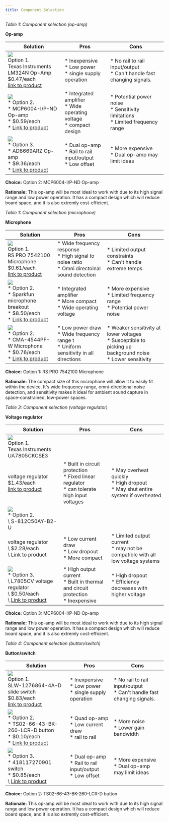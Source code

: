 ```yaml
---
title: Component Selection
---
```



*Table 1: Component selection (op-amp)*

**Op-amp**

| **Solution**                                                                                                                                                                                      | **Pros**                                                                                                                                    | **Cons**                                                                                            |
| ------------------------------------------------------------------------------------------------------------------------------------------------------------------------------------------------- | ------------------------------------------------------------------------------------------------------------------------------------------- | --------------------------------------------------------------------------------------------------- |
| ![](https://mm.digikey.com/Volume0/opasdata/d220001/derivates/1/001/202/810/296%7E4040049%7EN%7E14_sml%28200x200%29.jpg)<br>Option 1.<br> Texas Instruments LM324N Op-Amp <br>$0.47/each<br>[link to product](https://www.digikey.com/en/products/detail/texas-instruments/LM324N/277627?gclsrc=aw.ds&gad_source=1&gad_campaignid=20228387720&gbraid=0AAAAADrbLlgDuOhuCsO3lSPJC-xHYDZZ4&gclid=Cj0KCQjwjL3HBhCgARIsAPUg7a5X-zmEJKmNZMW9i0mgZEf2CLNNFkNgYv0SQP5R-WgAl9fvP6RbI8EaAvDtEALw_wcB)                 | \* Inexpensive<br>\* Low power <br>\* single supply operation                                               | \* No rail to rail input/output<br>\* Can't handle fast changing signals. |
| ![](https://mm.digikey.com/Volume0/opasdata/d220001/derivates/1/010/927/070/150%7EC04-005%7EP%2C-PD%7E14_sml.jpg)<br>\* Option 2. <br>\* MCP6004-I/P-ND Op-amp <br>\* $0.59/each <br>\* [Link to product](https://www.digikey.com/en/products/detail/microchip-technology/MCP6004-I-P/523060?gclsrc=aw.ds&gad_source=1&gad_campaignid=20228387720&gbraid=0AAAAADrbLlgDuOhuCsO3lSPJC-xHYDZZ4&gclid=Cj0KCQjwjL3HBhCgARIsAPUg7a5mU3gvabJ0blhmie9w81Q18eLWlkL3ABVWDsQnz9WJitiZg9sx0lcaAsvLEALw_wcB) | \* Integrated amplifier <br>\* Wide operating voltage <br> \* compact design | * Potential power noise <br>\* Sensitivity limitations <br>\* Limited frequency range                                                        |
| ![](https://mm.digikey.com/Volume0/opasdata/d220001/derivates/1/200/086/208/505%7ER-14%7ER%2CS%7E14_sml.jpg)<br>\* Option 3. <br>\* AD8669ARZ Op-amp <br>\* $9.36/each <br>\* [Link to product](https://www.digikey.com/en/products/detail/analog-devices-inc/AD8669ARZ/1766867?gclsrc=aw.ds&gad_source=1&gad_campaignid=20228387720&gbraid=0AAAAADrbLlgDuOhuCsO3lSPJC-xHYDZZ4&gclid=Cj0KCQjwjL3HBhCgARIsAPUg7a6_oGgJXxEZETfUrJQS6UQywQOC_dS5omczopwZEbmNXHzO9C1Lu8saAvGqEALw_wcB) | \* Dual op-amp <br>\* Rail to rail input/output <br> \* Low offset | * More expensive <br>\* Dual op-amp may limit ideas                                                        |

**Choice:** Option 2: MCP6004-I/P-ND Op-amp

**Rationale:** This op-amp will be most ideal to work with due to its high signal range and low power operation. It has a compact design which will reduce board space, and it is also extremly cost-efficient.


*Table 1: Component selection (microphone)*

**Microphone**

| **Solution**                                                                                                                                                                                      | **Pros**                                                                                                                                    | **Cons**                                                                                            |
| ------------------------------------------------------------------------------------------------------------------------------------------------------------------------------------------------- | ------------------------------------------------------------------------------------------------------------------------------------------- | --------------------------------------------------------------------------------------------------- |
| ![](https://res.cloudinary.com/rsc/image/upload/b_rgb:FFFFFF,c_pad,dpr_1.0,f_auto,q_auto,w_700/c_pad,w_700/F7542100-01)<br>Option 1.<br> RS PRO 7542100 Microphone <br>$0.61/each<br>[link to product]([https://www.digikey.com/en/products/detail/texas-instruments/LM324N/277627?gclsrc=aw.ds&gad_source=1&gad_campaignid=20228387720&gbraid=0AAAAADrbLlgDuOhuCsO3lSPJC-xHYDZZ4&gclid=Cj0KCQjwjL3HBhCgARIsAPUg7a5X-zmEJKmNZMW9i0mgZEf2CLNNFkNgYv0SQP5R-WgAl9fvP6RbI8EaAvDtEALw_wcB](https://us.rs-online.com/product/rs-pro/7542100/71815654/?gclsrc=aw.ds&gad_source=1&gad_campaignid=22593105799&gbraid=0AAAAAD-9z7Fd9Zc_kUm8eCjX4V2buscHA&gclid=EAIaIQobChMIm4HlmtyGkAMVwTlECB1H-ABrEAQYASABEgLx1_D_BwE))                 | \* Wide frequency response<br>\* High signal to noise ratio <br>\* Omni directoinal sound detection                                             | \* Limited output constraints<br>\* Can't handle extreme temps. |
| ![](https://www.sparkfun.com/media/catalog/product/cache/a793f13fd3d678cea13d28206895ba0c/1/2/12758-02.jpg)<br>\* Option 2. <br>\* Sparkfun microphone breakout <br>\* $8.50/each <br>\* [Link to product](https://www.sparkfun.com/sparkfun-electret-microphone-breakout.html) | \* Integrated amplifier <br>\* More compact <br> \* Wide operating voltage | * More expensive <br>\* Limited frequency range <br>\* Potential power noise                                                       |           
| ![](https://mm.digikey.com/Volume0/opasdata/d220001/derivates/2/001/212/MFG_MFG_CMA-4544PF-W%28640x640%29.jpg?hidebanner=true)<br>\* Option 2. <br>\* CMA-4544PF-W Microphone <br>\* $0.76/each <br>\* [Link to product](https://www.digikey.com/en/products/detail/same-sky-formerly-cui-devices-/CMA-4544PF-W/1869981?gclsrc=aw.ds&gad_source=1&gad_campaignid=20243136172&gbraid=0AAAAADrbLlj1J1-wrnvGXGv0h4K-eIZg2&gclid=Cj0KCQjwjL3HBhCgARIsAPUg7a68c1BZp6LEFrLCHPUIop5vsIPro80buftPfndr3yCjhH8FneqTxqMaAmJ3EALw_wcB) | \* Low power draw <br>\* Wide frequency range t <br> \* Uniform sensitivity in all directions | * Weaker sensitivity at lower voltages <br>\* Susceptible to picking up background noise <br>\* Lower sensitivity                                                      |

**Choice:** Option 1: RS PRO 7542100 Microphone 

**Rationale:** The compact size of this microphone will allow it to easily fit within the device. It's wide frequency range, omni-directional noise detection, and sensitivity makes it ideal for ambient sound capture in space-constrained, low-power spaces.


*Table 3: Component selection (voltage regulator)*

**Voltage regulator**

| **Solution**                                                                                                                                                                                      | **Pros**                                                                                                                                    | **Cons**                                                                                            |
| ------------------------------------------------------------------------------------------------------------------------------------------------------------------------------------------------- | ------------------------------------------------------------------------------------------------------------------------------------------- | --------------------------------------------------------------------------------------------------- |
| ![](https://mm.digikey.com/Volume0/opasdata/d220001/derivates/1/300/702/797/296%7E4204749%7EKCS%7E3_sml.jpg)<br>Option 1.<br> Texas Instruments UA7805CKCSE3
 voltage regulator<br>$1.43/each<br>[link to product](https://www.digikey.com/en/products/detail/texas-instruments/UA7805CKCSE3/1494012?gclsrc=aw.ds&gad_source=1&gad_campaignid=20228387720&gbraid=0AAAAADrbLlgDuOhuCsO3lSPJC-xHYDZZ4&gclid=CjwKCAjwr8LHBhBKEiwAy47uUj_aABNZfAHrrfIFFVugA2kvcGc2_yKuF62wHTeIrLmOseNHn_papxoCxrEQAvD_BwE)                 | \* Built in circuit protection<br>\* Fixed linear regulator <br>\* can tolerate high input voltages                                               | \* May overheat quickly<br>\* High dropout <br>\* May shut entire system if overheated |
| ![](https://mm.digikey.com/Volume0/opasdata/d220001/derivates/1/003/210/775/1662%7EYS003-D-P-SD-2.0%7EY%7E3_sml%28200x200%29.jpg)<br>\* Option 2. <br>\ S-812C50AY-B2-U
 voltage regulator <br>\ $2.28/each <br>\ [Link to product](https://www.digikey.com/en/products/detail/ablic-inc/S-812C50AY-B2-U/3609196?gclsrc=aw.ds&gad_source=1&gad_campaignid=21162233706&gbraid=0AAAAADrbLliUjMZmW9Noe5ejE0zIGhnDP&gclid=CjwKCAjwr8LHBhBKEiwAy47uUvWiQhtwIGzL-1CnmucFMm5j1DfwWEFBi4mdaTywGiV6SN9JvQ3suxoCgcwQAvD_BwE) | \* Low current draw <br>\* Low dropout <br> \* More compact | * Limited output current <br>\* may not be compatible with all low voltage systems                                                         |
| ![](https://mm.digikey.com/Volume0/opasdata/d220001/derivates/1/300/415/110/497%7ETO220-3TO220AB%7E%7E3_sml.jpg)<br>\* Option 3. <br>\ L7805CV voltage regulator <br>\ $0.50/each <br>\ [Link to product](https://www.digikey.com/en/products/detail/stmicroelectronics/L7805CV/585964?gclsrc=aw.ds&gad_source=1&gad_campaignid=20228387720&gbraid=0AAAAADrbLlgDuOhuCsO3lSPJC-xHYDZZ4&gclid=CjwKCAjwr8LHBhBKEiwAy47uUvEnyl-yuok7hRfbfTtKdwOWhlaiNQILElJN_30pZdMZOOKc8hjwuxoCNd0QAvD_BwE) | \* High output current <br>\* Built in thermal and circuit protection <br> \* Inexpensive | * High dropout <br>\* Efficiency decreases with higher voltage                                                       |

**Choice:** Option 3: MCP6004-I/P-ND Op-amp

**Rationale:** This op-amp will be most ideal to work with due to its high signal range and low power operation. It has a compact design which will reduce board space, and it is also extremly cost-efficient.


*Table 4: Component selection (button/switch)*

**Button/switch**

| **Solution**                                                                                                                                                                                      | **Pros**                                                                                                                                    | **Cons**                                                                                            |
| ------------------------------------------------------------------------------------------------------------------------------------------------------------------------------------------------- | ------------------------------------------------------------------------------------------------------------------------------------------- | --------------------------------------------------------------------------------------------------- |
| ![](https://mm.digikey.com/Volume0/opasdata/d220001/derivates/1/300/097/065/MFG_SLW-1276864-4A-D_sml.jpg)<br>Option 1.<br> SLW-1276864-4A-D slide switch <br>$0.83/each<br>[link to product](https://www.digikey.com/en/products/detail/same-sky-formerly-cui-devices-/SLW-1276864-4A-D/21259972?gad_source=1&gad_campaignid=20243136172&gbraid=0AAAAADrbLlj1J1-wrnvGXGv0h4K-eIZg2&gclid=CjwKCAjwr8LHBhBKEiwAy47uUogdHyGewqv60Zaberelrh0tdkJGfGpT9-0Czo_POhdVcJfAG18uRhoCAyYQAvD_BwE&gclsrc=aw.ds)                 | \* Inexpensive<br>\* Low power <br>\* single supply operation                                               | \* No rail to rail input/output<br>\* Can't handle fast changing signals. |
| ![](https://mm.digikey.com/Volume0/opasdata/d220001/derivates/1/030/749/623/MFG_TS02-Sm-BK-LCR_sml.jpg)<br>\* Option 2. <br>\* TS02-66-43-BK-260-LCR-D button <br>\* $0.10/each <br>\* [Link to product](https://www.digikey.com/en/products/detail/same-sky-formerly-cui-devices-/TS02-66-43-BK-260-LCR-D/15634346?gad_source=1&gad_campaignid=20243136172&gbraid=0AAAAADrbLlj1J1-wrnvGXGv0h4K-eIZg2&gclid=CjwKCAjwr8LHBhBKEiwAy47uUjayaYvLXFGwod0w6Z9rmtI8A7dB_Ue2x6Pz7yvasxVuSKlQZcvzBhoCz0cQAvD_BwE&gclsrc=aw.ds) | \* Quad op-amp <br>\* Low current draw <br> \* rail to rail | * More noise <br>\* Lower gain bandwidth                                                         |
| ![](https://mm.digikey.com/Volume0/opasdata/d220001/derivates/1/002/492/MFG_418117270901_sml%20%28200x200%29.jpg)<br>\* Option 3. <br>\* 418117270901 switch <br>\* $0.85/each <br>\ [Link to product](https://www.digikey.com/en/products/detail/w-rth-elektronik/418117270901/3174480?gad_source=1&gad_campaignid=20243136172&gbraid=0AAAAADrbLlj1J1-wrnvGXGv0h4K-eIZg2&gclid=CjwKCAjwr8LHBhBKEiwAy47uUlbHgzLF46IocoMOaw_awmely5ZupR1lnszwMFjaSwBDW9xo05XZuRoCbAgQAvD_BwE&gclsrc=aw.ds) | \* Dual op-amp <br>\* Rail to rail input/output <br> \* Low offset | * More expensive <br>\* Dual op-amp may limit ideas                                                        |

**Choice:** Option 2: TS02-66-43-BK-260-LCR-D button

**Rationale:** This op-amp will be most ideal to work with due to its high signal range and low power operation. It has a compact design which will reduce board space, and it is also extremly cost-efficient.
